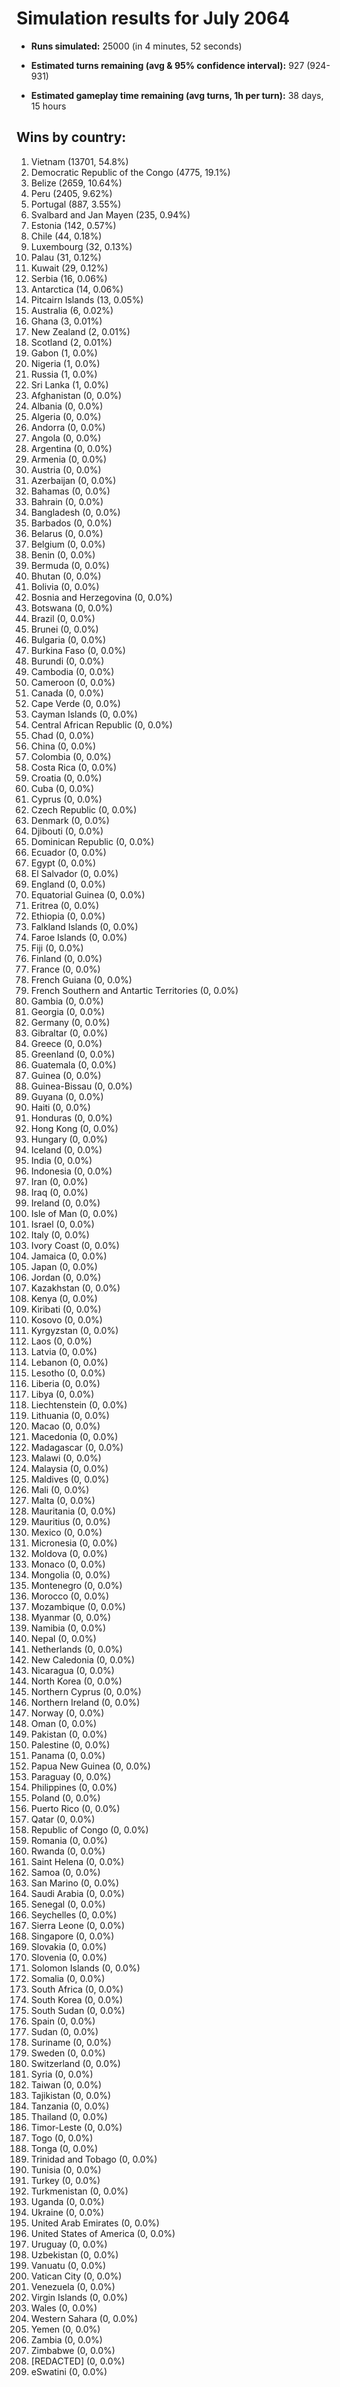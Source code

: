 # Simulation results for July 2064

* **Runs simulated:** 25000 (in 4 minutes, 52 seconds)

* **Estimated turns remaining (avg & 95% confidence interval):** 927 (924-931)

* **Estimated gameplay time remaining (avg turns, 1h per turn):** 38 days, 15 hours

## Wins by country:
1. Vietnam (13701, 54.8%)
2. Democratic Republic of the Congo (4775, 19.1%)
3. Belize (2659, 10.64%)
4. Peru (2405, 9.62%)
5. Portugal (887, 3.55%)
6. Svalbard and Jan Mayen (235, 0.94%)
7. Estonia (142, 0.57%)
8. Chile (44, 0.18%)
9. Luxembourg (32, 0.13%)
10. Palau (31, 0.12%)
11. Kuwait (29, 0.12%)
12. Serbia (16, 0.06%)
13. Antarctica (14, 0.06%)
14. Pitcairn Islands (13, 0.05%)
15. Australia (6, 0.02%)
16. Ghana (3, 0.01%)
17. New Zealand (2, 0.01%)
18. Scotland (2, 0.01%)
19. Gabon (1, 0.0%)
20. Nigeria (1, 0.0%)
21. Russia (1, 0.0%)
22. Sri Lanka (1, 0.0%)
23. Afghanistan (0, 0.0%)
24. Albania (0, 0.0%)
25. Algeria (0, 0.0%)
26. Andorra (0, 0.0%)
27. Angola (0, 0.0%)
28. Argentina (0, 0.0%)
29. Armenia (0, 0.0%)
30. Austria (0, 0.0%)
31. Azerbaijan (0, 0.0%)
32. Bahamas (0, 0.0%)
33. Bahrain (0, 0.0%)
34. Bangladesh (0, 0.0%)
35. Barbados (0, 0.0%)
36. Belarus (0, 0.0%)
37. Belgium (0, 0.0%)
38. Benin (0, 0.0%)
39. Bermuda (0, 0.0%)
40. Bhutan (0, 0.0%)
41. Bolivia (0, 0.0%)
42. Bosnia and Herzegovina (0, 0.0%)
43. Botswana (0, 0.0%)
44. Brazil (0, 0.0%)
45. Brunei (0, 0.0%)
46. Bulgaria (0, 0.0%)
47. Burkina Faso (0, 0.0%)
48. Burundi (0, 0.0%)
49. Cambodia (0, 0.0%)
50. Cameroon (0, 0.0%)
51. Canada (0, 0.0%)
52. Cape Verde (0, 0.0%)
53. Cayman Islands (0, 0.0%)
54. Central African Republic (0, 0.0%)
55. Chad (0, 0.0%)
56. China (0, 0.0%)
57. Colombia (0, 0.0%)
58. Costa Rica (0, 0.0%)
59. Croatia (0, 0.0%)
60. Cuba (0, 0.0%)
61. Cyprus (0, 0.0%)
62. Czech Republic (0, 0.0%)
63. Denmark (0, 0.0%)
64. Djibouti (0, 0.0%)
65. Dominican Republic (0, 0.0%)
66. Ecuador (0, 0.0%)
67. Egypt (0, 0.0%)
68. El Salvador (0, 0.0%)
69. England (0, 0.0%)
70. Equatorial Guinea (0, 0.0%)
71. Eritrea (0, 0.0%)
72. Ethiopia (0, 0.0%)
73. Falkland Islands (0, 0.0%)
74. Faroe Islands (0, 0.0%)
75. Fiji (0, 0.0%)
76. Finland (0, 0.0%)
77. France (0, 0.0%)
78. French Guiana (0, 0.0%)
79. French Southern and Antartic Territories (0, 0.0%)
80. Gambia (0, 0.0%)
81. Georgia (0, 0.0%)
82. Germany (0, 0.0%)
83. Gibraltar (0, 0.0%)
84. Greece (0, 0.0%)
85. Greenland (0, 0.0%)
86. Guatemala (0, 0.0%)
87. Guinea (0, 0.0%)
88. Guinea-Bissau (0, 0.0%)
89. Guyana (0, 0.0%)
90. Haiti (0, 0.0%)
91. Honduras (0, 0.0%)
92. Hong Kong (0, 0.0%)
93. Hungary (0, 0.0%)
94. Iceland (0, 0.0%)
95. India (0, 0.0%)
96. Indonesia (0, 0.0%)
97. Iran (0, 0.0%)
98. Iraq (0, 0.0%)
99. Ireland (0, 0.0%)
100. Isle of Man (0, 0.0%)
101. Israel (0, 0.0%)
102. Italy (0, 0.0%)
103. Ivory Coast (0, 0.0%)
104. Jamaica (0, 0.0%)
105. Japan (0, 0.0%)
106. Jordan (0, 0.0%)
107. Kazakhstan (0, 0.0%)
108. Kenya (0, 0.0%)
109. Kiribati (0, 0.0%)
110. Kosovo (0, 0.0%)
111. Kyrgyzstan (0, 0.0%)
112. Laos (0, 0.0%)
113. Latvia (0, 0.0%)
114. Lebanon (0, 0.0%)
115. Lesotho (0, 0.0%)
116. Liberia (0, 0.0%)
117. Libya (0, 0.0%)
118. Liechtenstein (0, 0.0%)
119. Lithuania (0, 0.0%)
120. Macao (0, 0.0%)
121. Macedonia (0, 0.0%)
122. Madagascar (0, 0.0%)
123. Malawi (0, 0.0%)
124. Malaysia (0, 0.0%)
125. Maldives (0, 0.0%)
126. Mali (0, 0.0%)
127. Malta (0, 0.0%)
128. Mauritania (0, 0.0%)
129. Mauritius (0, 0.0%)
130. Mexico (0, 0.0%)
131. Micronesia (0, 0.0%)
132. Moldova (0, 0.0%)
133. Monaco (0, 0.0%)
134. Mongolia (0, 0.0%)
135. Montenegro (0, 0.0%)
136. Morocco (0, 0.0%)
137. Mozambique (0, 0.0%)
138. Myanmar (0, 0.0%)
139. Namibia (0, 0.0%)
140. Nepal (0, 0.0%)
141. Netherlands (0, 0.0%)
142. New Caledonia (0, 0.0%)
143. Nicaragua (0, 0.0%)
144. North Korea (0, 0.0%)
145. Northern Cyprus (0, 0.0%)
146. Northern Ireland (0, 0.0%)
147. Norway (0, 0.0%)
148. Oman (0, 0.0%)
149. Pakistan (0, 0.0%)
150. Palestine (0, 0.0%)
151. Panama (0, 0.0%)
152. Papua New Guinea (0, 0.0%)
153. Paraguay (0, 0.0%)
154. Philippines (0, 0.0%)
155. Poland (0, 0.0%)
156. Puerto Rico (0, 0.0%)
157. Qatar (0, 0.0%)
158. Republic of Congo (0, 0.0%)
159. Romania (0, 0.0%)
160. Rwanda (0, 0.0%)
161. Saint Helena (0, 0.0%)
162. Samoa (0, 0.0%)
163. San Marino (0, 0.0%)
164. Saudi Arabia (0, 0.0%)
165. Senegal (0, 0.0%)
166. Seychelles (0, 0.0%)
167. Sierra Leone (0, 0.0%)
168. Singapore (0, 0.0%)
169. Slovakia (0, 0.0%)
170. Slovenia (0, 0.0%)
171. Solomon Islands (0, 0.0%)
172. Somalia (0, 0.0%)
173. South Africa (0, 0.0%)
174. South Korea (0, 0.0%)
175. South Sudan (0, 0.0%)
176. Spain (0, 0.0%)
177. Sudan (0, 0.0%)
178. Suriname (0, 0.0%)
179. Sweden (0, 0.0%)
180. Switzerland (0, 0.0%)
181. Syria (0, 0.0%)
182. Taiwan (0, 0.0%)
183. Tajikistan (0, 0.0%)
184. Tanzania (0, 0.0%)
185. Thailand (0, 0.0%)
186. Timor-Leste (0, 0.0%)
187. Togo (0, 0.0%)
188. Tonga (0, 0.0%)
189. Trinidad and Tobago (0, 0.0%)
190. Tunisia (0, 0.0%)
191. Turkey (0, 0.0%)
192. Turkmenistan (0, 0.0%)
193. Uganda (0, 0.0%)
194. Ukraine (0, 0.0%)
195. United Arab Emirates (0, 0.0%)
196. United States of America (0, 0.0%)
197. Uruguay (0, 0.0%)
198. Uzbekistan (0, 0.0%)
199. Vanuatu (0, 0.0%)
200. Vatican City (0, 0.0%)
201. Venezuela (0, 0.0%)
202. Virgin Islands (0, 0.0%)
203. Wales (0, 0.0%)
204. Western Sahara (0, 0.0%)
205. Yemen (0, 0.0%)
206. Zambia (0, 0.0%)
207. Zimbabwe (0, 0.0%)
208. [REDACTED] (0, 0.0%)
209. eSwatini (0, 0.0%)
